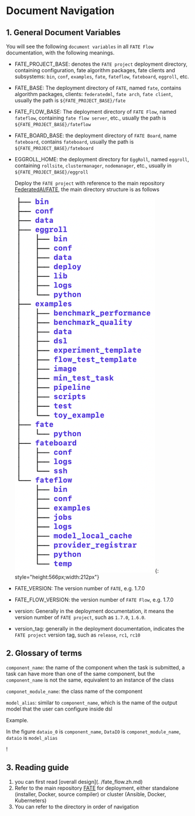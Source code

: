 # Document Navigation

## 1. General Document Variables

You will see the following `document variables` in all `FATE Flow` documentation, with the following meanings.

- FATE_PROJECT_BASE: denotes the `FATE project` deployment directory, containing configuration, fate algorithm packages, fate clients and subsystems: `bin`, `conf`, `examples`, `fate`, `fateflow`, `fateboard`, `eggroll`, etc.
- FATE_BASE: The deployment directory of `FATE`, named `fate`, contains algorithm packages, clients: `federatedml`, `fate arch`, `fate client`, usually the path is `${FATE_PROJECT_BASE}/fate`
- FATE_FLOW_BASE: The deployment directory of `FATE Flow`, named `fateflow`, containing `fate flow server`, etc., usually the path is `${FATE_PROJECT_BASE}/fateflow`
- FATE_BOARD_BASE: the deployment directory of `FATE Board`, name `fateboard`, contains `fateboard`, usually the path is `${FATE_PROJECT_BASE}/fateboard`
- EGGROLL_HOME: the deployment directory for `EggRoll`, named `eggroll`, containing `rollsite`, `clustermanager`, `nodemanager`, etc., usually in `${FATE_PROJECT_BASE}/eggroll`

    Deploy the `FATE project` with reference to the main repository [FederatedAI/FATE](https://github.com/FederatedAI/FATE), the main directory structure is as follows

    ![](./images/fate_deploy_directory.png){: style="height:566px;width:212px"}

- FATE_VERSION: The version number of `FATE`, e.g. 1.7.0
- FATE_FLOW_VERSION: the version number of `FATE Flow`, e.g. 1.7.0
- version: Generally in the deployment documentation, it means the version number of `FATE project`, such as `1.7.0`, `1.6.0`.
- version_tag: generally in the deployment documentation, indicates the `FATE project` version tag, such as `release`, `rc1`, `rc10`

## 2. Glossary of terms

`component_name`: the name of the component when the task is submitted, a task can have more than one of the same component, but the `component_name` is not the same, equivalent to an instance of the class

`componet_module_name`: the class name of the component

`model_alias`: similar to `component_name`, which is the name of the output model that the user can configure inside dsl

Example.

In the figure `dataio_0` is `component_name`, `DataIO` is `componet_module_name`, `dataio` is `model_alias`

! [](https://user-images.githubusercontent.com/1758850/124451776-52ee4500-ddb8-11eb-94f2-d43d5174ca4d.png)

## 3. Reading guide

1. you can first read [overall design](. /fate_flow.zh.md)
2. Refer to the main repository [FATE](https://github.com/FederatedAI/FATE) for deployment, either standalone (installer, Docker, source compiler) or cluster (Ansible, Docker, Kuberneters)
3. You can refer to the directory in order of navigation
